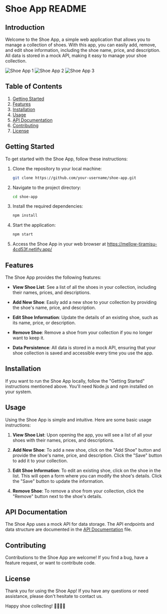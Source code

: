 # Shoe App README

## Introduction

Welcome to the Shoe App, a simple web application that allows you to manage a collection of shoes. With this app, you can easily add, remove, and edit shoe information, including the shoe name, price, and description. All data is stored in a mock API, making it easy to manage your shoe collection.

![Shoe App 1]('')
![Shoe App 2](https://example.com/shoe-app-screenshot.png)
![Shoe App 3](https://example.com/shoe-app-screenshot.png)

## Table of Contents

1. [Getting Started](#getting-started)
2. [Features](#features)
3. [Installation](#installation)
4. [Usage](#usage)
5. [API Documentation](#api-documentation)
6. [Contributing](#contributing)
7. [License](#license)

## Getting Started

To get started with the Shoe App, follow these instructions:

1. Clone the repository to your local machine:

   ```bash
   git clone https://github.com/your-username/shoe-app.git
   ```

2. Navigate to the project directory:

   ```bash
   cd shoe-app
   ```

3. Install the required dependencies:

   ```bash
   npm install
   ```

4. Start the application:

   ```bash
   npm start
   ```

5. Access the Shoe App in your web browser at https://mellow-tiramisu-4cd53f.netlify.app/

## Features

The Shoe App provides the following features:

- **View Shoe List**: See a list of all the shoes in your collection, including their names, prices, and descriptions.

- **Add New Shoe**: Easily add a new shoe to your collection by providing the shoe's name, price, and description.

- **Edit Shoe Information**: Update the details of an existing shoe, such as its name, price, or description.

- **Remove Shoe**: Remove a shoe from your collection if you no longer want to keep it.

- **Data Persistence**: All data is stored in a mock API, ensuring that your shoe collection is saved and accessible every time you use the app.

## Installation

If you want to run the Shoe App locally, follow the "Getting Started" instructions mentioned above. You'll need Node.js and npm installed on your system.

## Usage

Using the Shoe App is simple and intuitive. Here are some basic usage instructions:

1. **View Shoe List**: Upon opening the app, you will see a list of all your shoes with their names, prices, and descriptions.

2. **Add New Shoe**: To add a new shoe, click on the "Add Shoe" button and provide the shoe's name, price, and description. Click the "Save" button to add it to your collection.

3. **Edit Shoe Information**: To edit an existing shoe, click on the shoe in the list. This will open a form where you can modify the shoe's details. Click the "Save" button to update the information.

4. **Remove Shoe**: To remove a shoe from your collection, click the "Remove" button next to the shoe's details.

## API Documentation

The Shoe App uses a mock API for data storage. The API endpoints and data structure are documented in the [API Documentation](api-documentation.md) file.

## Contributing

Contributions to the Shoe App are welcome! If you find a bug, have a feature request, or want to contribute code.

## License

Thank you for using the Shoe App! If you have any questions or need assistance, please don't hesitate to contact us.

Happy shoe collecting! 👟👞👠👢
